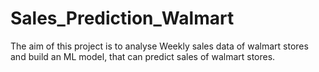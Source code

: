 # Sales_Prediction_Walmart
The aim of this project is to analyse Weekly sales data of walmart stores and build an ML model, that can predict sales of walmart stores. 
